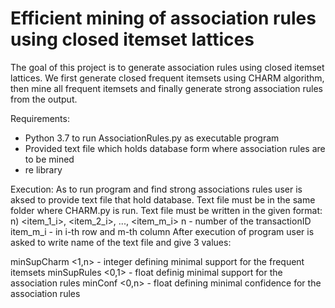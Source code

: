 # Efficient mining of association rules using closed itemset lattices

The goal of this project is to generate association rules using closed itemset lattices.
We first generate closed frequent itemsets using CHARM algorithm, then mine all frequent 
itemsets and finally generate strong association rules from the output. 

Requirements:
- Python 3.7 to run AssociationRules.py as executable program
- Provided text file which holds database form where association rules are to be mined
- re library

Execution:
As to run program and find strong associations rules user is aksed to provide text file that hold database.
Text file must be in the same folder where CHARM.py is run. Text file must be written in the given format:
n) <item_1_i>, <item_2_i>, ..., <item_m_i>
n - number of the transactionID
item_m_i - in i-th row and m-th column
After execution of program user is asked to write name of the text file and give 3 values:

  minSupCharm <1,n> - integer defining minimal support for the frequent itemsets
  minSupRules <0,1> - float definig minimal support for the association rules
  minConf <0,n> - float defining minimal confidence for the association rules

